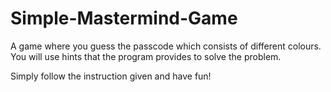 # Simple-Mastermind-Game

A game where you guess the passcode which consists of different colours. You will use hints that the program provides to solve the problem.

Simply follow the instruction given and have fun!
